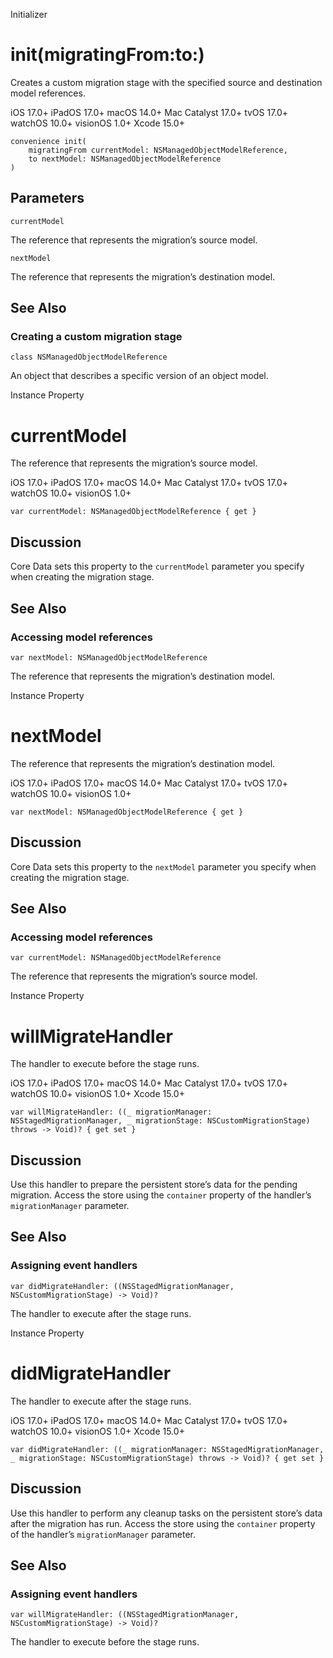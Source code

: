 Initializer

# init(migratingFrom:to:)

Creates a custom migration stage with the specified source and destination
model references.

iOS 17.0+  iPadOS 17.0+  macOS 14.0+  Mac Catalyst 17.0+  tvOS 17.0+  watchOS
10.0+  visionOS 1.0+  Xcode 15.0+

    
    
    convenience init(
        migratingFrom currentModel: NSManagedObjectModelReference,
        to nextModel: NSManagedObjectModelReference
    )

##  Parameters

`currentModel`

    

The reference that represents the migration’s source model.

`nextModel`

    

The reference that represents the migration’s destination model.

## See Also

### Creating a custom migration stage

`class NSManagedObjectModelReference`

An object that describes a specific version of an object model.

Instance Property

# currentModel

The reference that represents the migration’s source model.

iOS 17.0+  iPadOS 17.0+  macOS 14.0+  Mac Catalyst 17.0+  tvOS 17.0+  watchOS
10.0+  visionOS 1.0+

    
    
    var currentModel: NSManagedObjectModelReference { get }

## Discussion

Core Data sets this property to the `currentModel` parameter you specify when
creating the migration stage.

## See Also

### Accessing model references

`var nextModel: NSManagedObjectModelReference`

The reference that represents the migration’s destination model.

Instance Property

# nextModel

The reference that represents the migration’s destination model.

iOS 17.0+  iPadOS 17.0+  macOS 14.0+  Mac Catalyst 17.0+  tvOS 17.0+  watchOS
10.0+  visionOS 1.0+

    
    
    var nextModel: NSManagedObjectModelReference { get }

## Discussion

Core Data sets this property to the `nextModel` parameter you specify when
creating the migration stage.

## See Also

### Accessing model references

`var currentModel: NSManagedObjectModelReference`

The reference that represents the migration’s source model.

Instance Property

# willMigrateHandler

The handler to execute before the stage runs.

iOS 17.0+  iPadOS 17.0+  macOS 14.0+  Mac Catalyst 17.0+  tvOS 17.0+  watchOS
10.0+  visionOS 1.0+  Xcode 15.0+

    
    
    var willMigrateHandler: ((_ migrationManager: NSStagedMigrationManager, _ migrationStage: NSCustomMigrationStage) throws -> Void)? { get set }

## Discussion

Use this handler to prepare the persistent store’s data for the pending
migration. Access the store using the `container` property of the handler’s
`migrationManager` parameter.

## See Also

### Assigning event handlers

`var didMigrateHandler: ((NSStagedMigrationManager, NSCustomMigrationStage) ->
Void)?`

The handler to execute after the stage runs.

Instance Property

# didMigrateHandler

The handler to execute after the stage runs.

iOS 17.0+  iPadOS 17.0+  macOS 14.0+  Mac Catalyst 17.0+  tvOS 17.0+  watchOS
10.0+  visionOS 1.0+  Xcode 15.0+

    
    
    var didMigrateHandler: ((_ migrationManager: NSStagedMigrationManager, _ migrationStage: NSCustomMigrationStage) throws -> Void)? { get set }

## Discussion

Use this handler to perform any cleanup tasks on the persistent store’s data
after the migration has run. Access the store using the `container` property
of the handler’s `migrationManager` parameter.

## See Also

### Assigning event handlers

`var willMigrateHandler: ((NSStagedMigrationManager, NSCustomMigrationStage)
-> Void)?`

The handler to execute before the stage runs.

